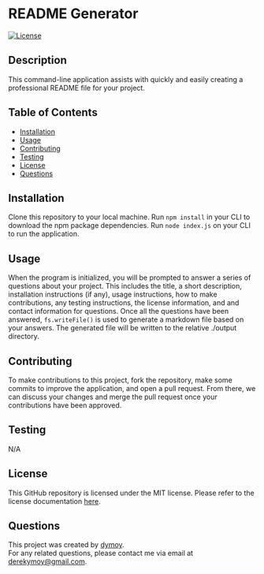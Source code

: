 # README Generator  
[![License](https://img.shields.io/badge/License-MIT-yellow.svg)](https://opensource.org/licenses/MIT)

## Description
This command-line application assists with quickly and easily creating a professional README file for your project.

## Table of Contents 
- [Installation](#Installation)
- [Usage](#Usage)
- [Contributing](#Contributing)
- [Testing](#Testing)
- [License](#License)
- [Questions](#Questions)

## Installation 
Clone this repository to your local machine. Run `npm install` in your CLI to download the npm package dependencies. Run `node index.js` on your CLI to run the application.

## Usage 
When the program is initialized, you will be prompted to answer a series of questions about your project. This includes the title, a short description, installation instructions (if any), usage instructions, how to make contributions, any testing instructions, the license information, and and contact information for questions. Once all the questions have been answered, `fs.writeFile()` is used to generate a markdown file based on your answers. The generated file will be written to the relative ./output directory.

## Contributing
To make contributions to this project, fork the repository, make some commits to improve the application, and open a pull request. From there, we can discuss your changes and merge the pull request once your contributions have been approved.

## Testing 
N/A

## License 
This GitHub repository is licensed under the MIT license. Please refer to the license documentation [here](https://opensource.org/licenses/MIT).

## Questions
This project was created by [dymoy](https://github.com/dymoy).  
For any related questions, please contact me via email at <derekymoy@gmail.com>.
